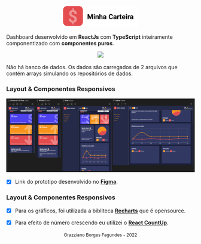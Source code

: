 <div align="center" >
  <img src="./docs/assets/logo.png" width="200">
</div>


Dashboard desenvolvido em **ReactJs** com **TypeScript** inteiramente componentizado com **componentes puros**.

<div align="center" >
  <img src="./docs/assets/minhacarteirapreview.gif">
</div>




Não há banco de dados. Os dados são carregados de 2 arquivos que contém arrays simulando os repositórios de dados.


### Layout & Componentes Responsivos

<div align="center" >
  <img src="./docs/assets/resposiveview.png">
</div>

- [x] Link do prototipo desenvolvido no [**Figma**](https://www.figma.com/file/UaV4uhlCJyn8cdiKNuOaOp/Minha-Carteira?node-id=0%3A1).

### Layout & Componentes Responsivos

- [x] Para os gráficos, foi utilizada a bibliteca [**Recharts**](http://recharts.org/en-US) que é opensource.
- [x] Para efeito de número crescendo eu utilizei o [**React CountUp**](https://www.npmjs.com/package/react-countup).


<div align="center">
  <small>Grazziano Borges Fagundes - 2022</small>
</div>

